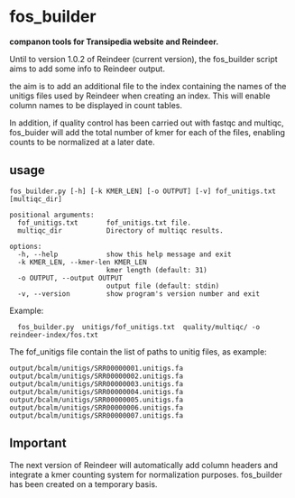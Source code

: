 
# fos_builder

**companon tools for Transipedia website and Reindeer.**

Until to version 1.0.2 of Reindeer (current version), the fos_builder script aims to add some info to Reindeer output.

the aim is to add an additional file to the index containing the names of the unitigs files used by Reindeer when creating an index. This will enable column names to be displayed in count tables.

In addition, if quality control has been carried out with fastqc and multiqc, fos_buider will add the total number of kmer for each of the files, enabling counts to be normalized at a later date.

## usage

```
fos_builder.py [-h] [-k KMER_LEN] [-o OUTPUT] [-v] fof_unitigs.txt [multiqc_dir]

positional arguments:
  fof_unitigs.txt       fof_unitigs.txt file.
  multiqc_dir           Directory of multiqc results.

options:
  -h, --help            show this help message and exit
  -k KMER_LEN, --kmer-len KMER_LEN
                        kmer length (default: 31)
  -o OUTPUT, --output OUTPUT
                        output file (default: stdin)
  -v, --version         show program's version number and exit
```

  Example:

```
  fos_builder.py  unitigs/fof_unitigs.txt  quality/multiqc/ -o reindeer-index/fos.txt
```

  The fof_unitigs file contain the list of paths to unitig files, as example:

```
output/bcalm/unitigs/SRR00000001.unitigs.fa
output/bcalm/unitigs/SRR00000002.unitigs.fa
output/bcalm/unitigs/SRR00000003.unitigs.fa
output/bcalm/unitigs/SRR00000004.unitigs.fa
output/bcalm/unitigs/SRR00000005.unitigs.fa
output/bcalm/unitigs/SRR00000006.unitigs.fa
output/bcalm/unitigs/SRR00000007.unitigs.fa
```

## Important

The next version of Reindeer will automatically add column headers and integrate a kmer counting system for normalization purposes. fos_builder has been created on a temporary basis.